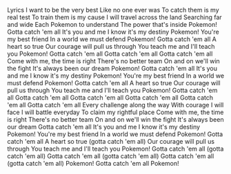 Lyrics
I want to be the very best
Like no one ever was
To catch them is my real test
To train them is my cause
I will travel across the land
Searching far and wide
Each Pokemon to understand
The power that's inside
Pokemon!
Gotta catch 'em all
It's you and me
I know it's my destiny
Pokemon!
You're my best friend
In a world we must defend
Pokemon!
Gotta catch 'em all
A heart so true
Our courage will pull us through
You teach me and I'll teach you
Pokemon!
Gotta catch 'em all
Gotta catch 'em all
Gotta catch 'em all
Come with me, the time is right
There's no better team
On and on we'll win the fight
It's always been our dream
Pokemon!
Gotta catch 'em all
It's you and me
I know it's my destiny
Pokemon!
You're my best friend
In a world we must defend
Pokemon!
Gotta catch 'em all
A heart so true
Our courage will pull us through
You teach me and I'll teach you
Pokemon!
Gotta catch 'em all
Gotta catch 'em all
Gotta catch 'em all
Gotta catch 'em all
Gotta catch 'em all
Gotta catch 'em all
Every challenge along the way
With courage I will face
I will battle everyday
To claim my rightful place
Come with me, the time is right
There's no better team
On and on we'll win the fight
It's always been our dream
Gotta catch 'em all
It's you and me
I know it's my destiny
Pokemon!
You're my best friend
In a world we must defend
Pokemon!
Gotta catch 'em all
A heart so true (gotta catch 'em all)
Our courage will pull us through
You teach me and I'll teach you
Pokemon!
Gotta catch 'em all (gotta catch 'em all)
Gotta catch 'em all (gotta catch 'em all)
Gotta catch 'em all (gotta catch 'em all)
Pokemon!
Gotta catch 'em all
Pokemon!
